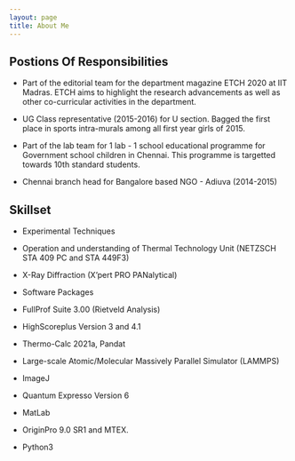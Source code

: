 ```yaml
---
layout: page
title: About Me
---
```


## Postions Of Responsibilities

* Part of the editorial team for the department magazine ETCH 2020 at IIT Madras. ETCH aims to highlight the research advancements as well as other co-curricular activities in the department.

* UG Class representative (2015-2016) for U section. Bagged the first place in sports intra-murals among all first year girls of 2015.

* Part of the lab team for 1 lab - 1 school educational programme for Government school children in Chennai. This programme is targetted towards 10th standard students.

* Chennai branch head for Bangalore based NGO - Adiuva (2014-2015)

## Skillset

* Experimental Techniques
 * Operation and understanding of Thermal Technology Unit (NETZSCH STA 409 PC and STA 449F3)
 * X-Ray Diffraction (X’pert PRO PANalytical)

* Software Packages
 * FullProf Suite 3.00 (Rietveld Analysis)
 * HighScoreplus Version 3 and 4.1
 * Thermo-Calc 2021a, Pandat
 * Large-scale Atomic/Molecular Massively Parallel Simulator (LAMMPS)
 * ImageJ
 * Quantum Expresso Version 6
 * MatLab 
 * OriginPro 9.0 SR1 and MTEX. 

* Python3

